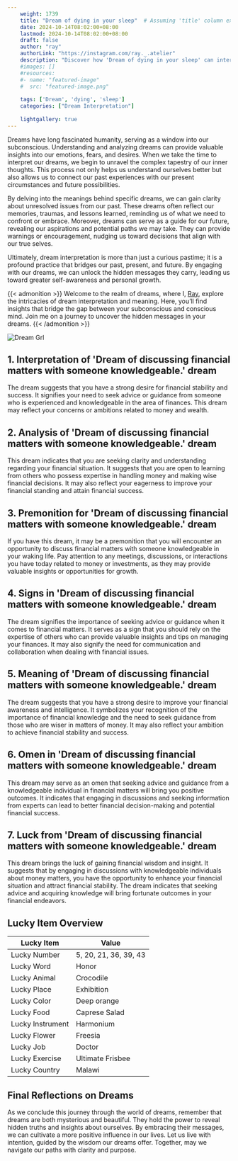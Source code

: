 ```yaml
---
    weight: 1739
    title: "Dream of dying in your sleep"  # Assuming 'title' column exists
    date: 2024-10-14T08:02:00+08:00
    lastmod: 2024-10-14T08:02:00+08:00
    draft: false
    author: "ray"
    authorLink: "https://instagram.com/ray._.atelier"
    description: "Discover how 'Dream of dying in your sleep' can interpret your future and uncover its significant meanings in your life."
    #images: []
    #resources:
    #- name: "featured-image"
    #  src: "featured-image.png"
    
    tags: ['Dream', 'dying', 'sleep']
    categories: ["Dream Interpretation"]
    
    lightgallery: true
---
```

    
Dreams have long fascinated humanity, serving as a window into our subconscious. Understanding and analyzing dreams can provide valuable insights into our emotions, fears, and desires. When we take the time to interpret our dreams, we begin to unravel the complex tapestry of our inner thoughts. This process not only helps us understand ourselves better but also allows us to connect our past experiences with our present circumstances and future possibilities.

By delving into the meanings behind specific dreams, we can gain clarity about unresolved issues from our past. These dreams often reflect our memories, traumas, and lessons learned, reminding us of what we need to confront or embrace. Moreover, dreams can serve as a guide for our future, revealing our aspirations and potential paths we may take. They can provide warnings or encouragement, nudging us toward decisions that align with our true selves.

Ultimately, dream interpretation is more than just a curious pastime; it is a profound practice that bridges our past, present, and future. By engaging with our dreams, we can unlock the hidden messages they carry, leading us toward greater self-awareness and personal growth.

{{< admonition >}}
Welcome to the realm of dreams, where I, [Ray](https://instagram.com/ray._.atelier), explore the intricacies of dream interpretation and meaning. Here, you’ll find insights that bridge the gap between your subconscious and conscious mind. Join me on a journey to uncover the hidden messages in your dreams.
{{< /admonition >}}

![Dream Grl](https://cdn.pixabay.com/photo/2017/11/02/03/35/gothic-2910057_1280.jpg "Dream Grl")

## 1. Interpretation of 'Dream of discussing financial matters with someone knowledgeable.' dream
 The dream suggests that you have a strong desire for financial stability and success. It signifies your need to seek advice or guidance from someone who is experienced and knowledgeable in the area of finances. This dream may reflect your concerns or ambitions related to money and wealth.

## 2. Analysis of 'Dream of discussing financial matters with someone knowledgeable.' dream
 This dream indicates that you are seeking clarity and understanding regarding your financial situation. It suggests that you are open to learning from others who possess expertise in handling money and making wise financial decisions. It may also reflect your eagerness to improve your financial standing and attain financial success.

## 3. Premonition for 'Dream of discussing financial matters with someone knowledgeable.' dream
 If you have this dream, it may be a premonition that you will encounter an opportunity to discuss financial matters with someone knowledgeable in your waking life. Pay attention to any meetings, discussions, or interactions you have today related to money or investments, as they may provide valuable insights or opportunities for growth.

## 4. Signs in 'Dream of discussing financial matters with someone knowledgeable.' dream
 The dream signifies the importance of seeking advice or guidance when it comes to financial matters. It serves as a sign that you should rely on the expertise of others who can provide valuable insights and tips on managing your finances. It may also signify the need for communication and collaboration when dealing with financial issues.

## 5. Meaning of 'Dream of discussing financial matters with someone knowledgeable.' dream
 The dream suggests that you have a strong desire to improve your financial awareness and intelligence. It symbolizes your recognition of the importance of financial knowledge and the need to seek guidance from those who are wiser in matters of money. It may also reflect your ambition to achieve financial stability and success.

## 6. Omen in 'Dream of discussing financial matters with someone knowledgeable.' dream
 This dream may serve as an omen that seeking advice and guidance from a knowledgeable individual in financial matters will bring you positive outcomes. It indicates that engaging in discussions and seeking information from experts can lead to better financial decision-making and potential financial success.

## 7. Luck from 'Dream of discussing financial matters with someone knowledgeable.' dream
 This dream brings the luck of gaining financial wisdom and insight. It suggests that by engaging in discussions with knowledgeable individuals about money matters, you have the opportunity to enhance your financial situation and attract financial stability. The dream indicates that seeking advice and acquiring knowledge will bring fortunate outcomes in your financial endeavors.

## Lucky Item Overview
| Lucky Item          | Value              |
|---------------|--------------------|
| Lucky Number        | 5, 20, 21, 36, 39, 43  |
| Lucky Word          | Honor |
| Lucky Animal        | Crocodile |
| Lucky Place         | Exhibition     |
| Lucky Color         | Deep orange     |
| Lucky Food          | Caprese Salad      |
| Lucky Instrument    | Harmonium |
| Lucky Flower        | Freesia    |
| Lucky Job           | Doctor       |
| Lucky Exercise      | Ultimate Frisbee  |
| Lucky Country       | Malawi    |


##  Final Reflections on Dreams

As we conclude this journey through the world of dreams, remember that dreams are both mysterious and beautiful. They hold the power to reveal hidden truths and insights about ourselves. By embracing their messages, we can cultivate a more positive influence in our lives. Let us live with intention, guided by the wisdom our dreams offer. Together, may we navigate our paths with clarity and purpose.
